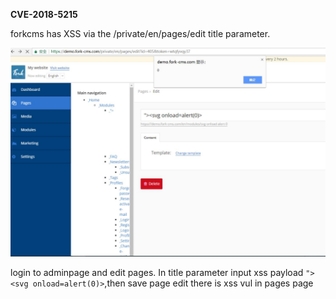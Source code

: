 **CVE-2018-5215**

forkcms has XSS via the /private/en/pages/edit title parameter. 

![](1.jpg)

login to adminpage and edit pages.
In title parameter input xss payload `"><svg onload=alert(0)>`,then save page edit there is xss vul in pages page
